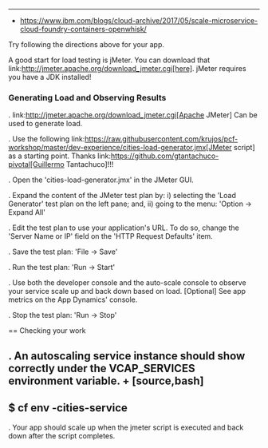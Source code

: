 

-------------------------------------------

- https://www.ibm.com/blogs/cloud-archive/2017/05/scale-microservice-cloud-foundry-containers-openwhisk/

Try following the directions above for your app.

A good start for load testing is jMeter. You can download that link:http://jmeter.apache.org/download_jmeter.cgi[here]. jMeter requires you have a JDK installed!

###  Generating Load and Observing Results

. link:http://jmeter.apache.org/download_jmeter.cgi[Apache JMeter] Can be used to generate load.

. Use the following link:https://raw.githubusercontent.com/krujos/pcf-workshop/master/dev-experience/cities-load-generator.jmx[JMeter script] as a starting point. Thanks link:https://github.com/gtantachuco-pivotal[Guillermo Tantachuco]!!!

. Open the 'cities-load-generator.jmx' in the JMeter GUI.

. Expand the content of the JMeter test plan by: i) selecting the 'Load Generator' test plan on the left pane; and, ii) going to the menu: 'Option -> Expand All'

. Edit the test plan to use your application's URL. To do so, change the 'Server Name or IP' field on the 'HTTP Request Defaults' item.

. Save the test plan: 'File -> Save'

. Run the test plan: 'Run -> Start'

. Use both the developer console and the auto-scale console to observe your service scale up and back down based on load. [Optional] See app metrics on the App Dynamics' console.

. Stop the test plan: 'Run -> Stop'

== Checking your work

. An autoscaling service instance should show correctly under the VCAP_SERVICES environment variable.
+
[source,bash]
----
$ cf env <first-inital><last-initial>-cities-service
----

. Your app should scale up when the jmeter script is executed and back down after the script completes.
